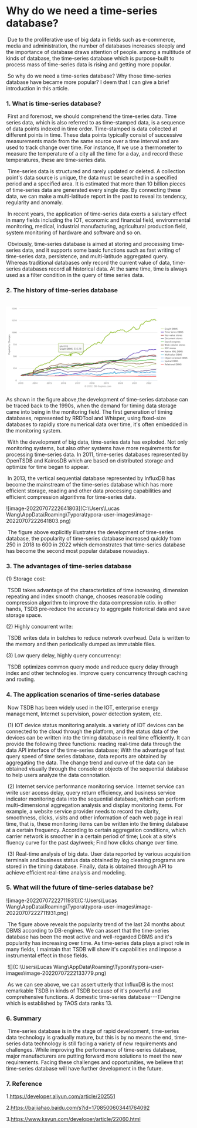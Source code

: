 #         Why do we need a time-series database? 

​	Due to the proliferative use of big data in fields such as e-commerce, media and administration, the number of databases increases steeply and the importance of database draws attention of  people. among a multitude of kinds of database, the time-series database which is purpose-built to process mass of time-series data is rising and getting more popular. 

​	So why do we need a time-series database?  Why those time-series database have became more popular? I deem that I can give a brief introduction in this article.

### 1. What is time-series database?

​	First and foremost, we should comprehend the time-series data. Time series data, which is also referred to as time-stamped data, is a sequence of data points indexed in time order. Time-stamped is data collected at different points in time. These data points typically consist of successive measurements made from the same source over a time interval and are used to track change over time. For instance, If we use a thermometer to measure the temperature of a city all the time for a day, and record these temperatures, these are time-series data.

​	Time-series data is structured and rarely updated or deleted. A collection point's data source is unique, the data must be searched in a specified period and a specified area. It is estimated that more than 10 billion pieces of time-series data are generated every single day. By connecting these data, we can make a multi-latitude report in the past to reveal its tendency, regularity and anomaly. 

​	In recent years, the application of time-series data exerts a salutary effect in many fields including the IOT, economic and financial field, environmental monitoring, medical, industrial manufacturing, agricultural production field, system monitoring of hardware and software and so on.

​	Obviously, time-series database is aimed at storing and processing time-series data, and it supports some basic functions such as fast writing of time-series data, persistence, and multi-latitude aggregated query.  Whereas traditional databases only record the current value of data, time-series databases record all historical data. At the same time, time is always used as a filter condition in the query of time series data. 

### 2. The history of time-series database 

​	![image-20220707222641803](https://github.com/LucasWang03/Why-We-Need-Time-series-Database/blob/main/images/image-20220707222641803.png)

  As shown in the figure above,the development of time-series database can be traced back to the 1990s, when the demand for timing data storage came into being in the monitoring field. The first generation of timing databases, represented by RRDTool and Whisper, using fixed-size databases to rapidly store numerical data over time, it's often embedded in the monitoring system. 

​	With the development of big data, time-series data has exploded. Not only monitoring systems, but also other systems have more requirements for processing time-series data. In 2011, time-series databases represented by OpenTSDB and KairosDB which are based on distributed storage and optimize for time began to appear.

​	In 2013, the vertical sequential database represented by InfluxDB has become the mainstream of the time-series database which has more efficient storage, reading and other data processing capabilities and efficient compression algorithms for time-series data.

![image-20220707222641803](C:\Users\Lucas Wang\AppData\Roaming\Typora\typora-user-images\image-20220707222641803.png)

​	The figure above explicitly illustrates the development of time-series database, the popularity of time-series database increased quickly from 250 in 2018 to 600 in 2022 which demonstrates that time-series database has become the second most popular database nowadays.

### 3. The advantages of time-series database

(1) Storage cost:  

​	TSDB takes advantage of the characteristics of time increasing, dimension repeating and index smooth change, chooses reasonable coding compression algorithm to improve the data compression ratio. in other hands, TSDB pre-reduce the accuracy to aggregate historical data and save storage space.  

(2) Highly concurrent write:  

​	TSDB writes data in batches to reduce network overhead.  Data is written to the memory and then periodically dumped as immutable files.  

(3) Low query delay, highly query concurrency:  

​	TSDB optimizes common query mode and reduce query delay through index and other technologies.  Improve query concurrency through caching and routing. 

### 4. The application scenarios of time-series database

​	Now TSDB has been widely used in the IOT, enterprise energy management, Internet supervision, power detection system, etc.  

​	(1) IOT device status monitoring analysis. a variety of IOT devices can be connected to the cloud through the platform, and the status data of the devices can be written into the timing database in real time efficiently. It can provide the following three functions: reading real-time data through the data API interface of the time-series database; With the advantage of fast query speed of time series database, data reports are obtained by aggregating the data. The change trend and curve of the data can be obtained visually through the console or objects of the sequential database to help users analyze the data connotation.  

​	(2) Internet service performance monitoring service. Internet service can write user access delay, query return efficiency, and business service indicator monitoring data into the sequential database, which can perform multi-dimensional aggregation analysis and display monitoring items. For example, a website service provider needs to record the clarity, smoothness, clicks, visits and other information of each web page in real time, that is, these monitoring items can be written into the timing database at a certain frequency. According to certain aggregation conditions, which carrier network is smoother in a certain period of time; Look at a site's fluency curve for the past day/week; Find how clicks change over time.  

​	(3) Real-time analysis of big data. User data reported by various acquisition terminals and business status data obtained by log cleaning programs are stored in the timing database. Finally, data is obtained through API to achieve efficient real-time analysis and modeling. 

### 5. What will the future of time-series database be?

![image-20220707222711931](C:\Users\Lucas Wang\AppData\Roaming\Typora\typora-user-images\image-20220707222711931.png)

​	The figure above reveals the popularity trend of the last 24 months about DBMS according to DB-engines. We can assert that the time-series database has been the most active and well-regarded DBMS and it's popularity has increasing over time. As time-series data plays a pivot role in many fields, I maintain that TSDB will show it's capabilities and impose a instrumental effect in those fields.

​	![](C:\Users\Lucas Wang\AppData\Roaming\Typora\typora-user-images\image-20220707222133779.png)

​		As we can see above, we can assert utterly that  InfluxDB is the most remarkable TSDB in kinds of TSDB because of it's powerful and comprehensive functions. A domestic time-series database---TDengine which is established by TAOS data ranks 13. 

### 6. Summary

​	Time-series database is in the stage of rapid development, time-series data technology is gradually mature, but this is by no means the end, time-series data technology is still facing a variety of new requirements and challenges. While improving the performance of time-series database, major manufacturers are putting forward more solutions to meet the new requirements. Facing these challenges and opportunities, we believe that time-series database will have further development in the future. 

### 7. Reference

 1.https://developer.aliyun.com/article/202551

 2.https://baijiahao.baidu.com/s?id=1708500603441764092

 3.https://www.ksyun.com/developer/article/22060.html
